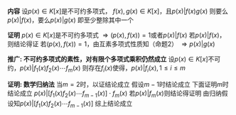 **内容**
设$p(x)\in K[x]$是不可约多项式，
$f(x),g(x)\in K[x]$，且$p(x)|f(x)g(x)$
则要么$p(x)|f(x)$，要么$p(x)|g(x)$
即至少整除其中一个

**证明**
$p(x)\in K[x]$是不可约多项式
$\Rightarrow (p(x),f(x))=1$或者$p(x)|f(x)$
若$p(x)|f(x)$，则结论得证
若$(p(x),f(x))=1$，由互素多项式性质知（命题2）
$\Rightarrow p(x)|g(x)$

**推广: 不可约多项式的素性，对有限个多项式乘积仍然成立**
设$p(x)\in K[x]$不可约，$p(x)|f_1(x)f_2(x)\cdots f_m(x)$
则存在$f_i(x)$使得，$p(x)|f_i(x), 1\leq i\leq m$

**证明: 数学归纳法**
当$m=2$时，以证结论成立
假设$m-1$时结论成立
下面证明$m$时结论成立
$p(x)|[f_1(x)f_2(x)\cdots f_{m-1}(x)]\cdot f_m(x)$
若$p(x)|f_m(x)$则结论得证明
由归纳假设知$p(x)|[f_1(x)f_2(x)\cdots f_{m-1}(x)]$
综上结论成立
